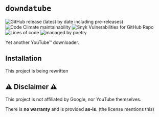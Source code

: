 # `downdatube`
![GitHub release (latest by date including pre-releases)](https://img.shields.io/github/v/release/shahoob/downdatube?include_prereleases&label=%20&style=flat-square)
![Code Climate maintainability](https://img.shields.io/codeclimate/maintainability/shahoob/downdatube?logo=code-climate&style=flat-square)
![Snyk Vulnerabilities for GitHub Repo](https://img.shields.io/snyk/vulnerabilities/github/shahoob/downdatube?logo=snyk&style=flat-square)
![Lines of code](https://img.shields.io/tokei/lines/github/shahoob/downdatube?style=flat-square)
![managed by poetry](https://img.shields.io/badge/-managed_by_poetry-blue?logo=poetry&style=flat-square)

Yet another YouTube™ downloader.

## Installation

This project is being rewritten

## :warning: Disclaimer :warning:

This project is not affiliated by Google, nor YouTube themselves.

There is **no warranty** and is provided **as-is**. (the license mentions this)
